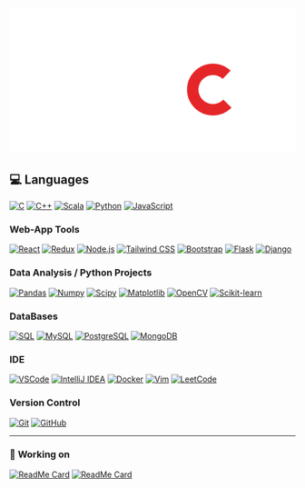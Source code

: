 [![Universidad](https://github.com/SebaSalasLvd/SebaSalasLvd/blob/main/assets/dcc.svg?raw=true)](https://www.dcc.uchile.cl/)

## 💻 **Languages**

[![C](https://img.shields.io/badge/-C-A8B9CC?style=flat&logo=c&logoColor=white&link=https://github.com/SebaSalasLvd)](https://github.com/SebaSalasLvd)
[![C++](https://img.shields.io/badge/-C++-00599C?style=flat&logo=cplusplus&logoColor=white&link=https://github.com/SebaSalasLvd)](https://github.com/SebaSalasLvd)
[![Scala](https://img.shields.io/badge/-Scala-DC322F?style=flat&logo=scala&logoColor=white&link=https://github.com/SebaSalasLvd)](https://github.com/SebaSalasLvd)
[![Python](https://img.shields.io/badge/-Python-black?style=flat&logo=python&link=https://github.com/SebaSalasLvd/Python-AWS-TradingAI)](https://github.com/SebaSalasLvd/Python-AWS-TradingAI)
[![JavaScript](https://img.shields.io/badge/-JavaScript-black?style=flat&logo=javascript&link=https://github.com/SebaSalasLvd)](https://github.com/SebaSalasLvd)  

### **Web-App Tools**
[![React](https://img.shields.io/badge/-React-61DAFB?style=flat&logo=react&logoColor=white&link=https://github.com/SebaSalasLvd)](https://github.com/SebaSalasLvd)
[![Redux](https://img.shields.io/badge/-Redux-764ABC?style=flat&logo=Redux&logoColor=white&link=https://github.com/SebaSalasLvd)](https://github.com/SebaSalasLvd)
[![Node.js](https://img.shields.io/badge/-Node.js-339933?style=flat&logo=node.js&logoColor=white&link=https://github.com/SebaSalasLvd)](https://github.com/SebaSalasLvd)
[![Tailwind CSS](https://img.shields.io/badge/-Tailwind%20CSS-38B2AC?style=flat&logo=tailwindcss&logoColor=white&link=https://github.com/SebaSalasLvd)](https://github.com/SebaSalasLvd)
[![Bootstrap](https://img.shields.io/badge/-Bootstrap-purple?style=flat&logo=bootstrap&link=https://github.com/SebaSalasLvd)](https://github.com/SebaSalasLvd)
[![Flask](https://img.shields.io/badge/-Flask-000000?style=flat&logo=Flask&logoColor=white&link=https://github.com/SebaSalasLvd)](https://github.com/SebaSalasLvd)
[![Django](https://img.shields.io/badge/-Django-green?style=flat&logo=Django&logoColor=white&link=https://github.com/SebaSalasLvd)](https://github.com/SebaSalasLvd)

### **Data Analysis / Python Projects**
[![Pandas](https://img.shields.io/badge/-Pandas-150458?style=flat&logo=Pandas&link=https://github.com/SebaSalasLvd)](https://github.com/SebaSalasLvd)
[![Numpy](https://img.shields.io/badge/-Numpy-lightgray?style=flat&logo=Numpy&logoColor=white&link=https://github.com/SebaSalasLvd)](https://github.com/SebaSalasLvd)
[![Scipy](https://img.shields.io/badge/-Scipy-blue?style=flat&logo=Scipy&logoColor=white&link=https://github.com/SebaSalasLvd)](https://github.com/SebaSalasLvd)
[![Matplotlib](https://img.shields.io/badge/-Matplotlib-black?style=flat&logo=Matplotlib&logoColor=white&link=https://github.com/SebaSalasLvd)](https://github.com/SebaSalasLvd)
[![OpenCV](https://img.shields.io/badge/-OpenCV-5C3EE8?style=flat&logo=OpenCV&logoColor=white&link=https://github.com/SebaSalasLvd)](https://github.com/SebaSalasLvd)
[![Scikit-learn](https://img.shields.io/badge/-Scikit_learn-f79c42?style=flat&logo=Scikit-learn&logoColor=white&link=https://github.com/SebaSalasLvd)](https://github.com/SebaSalasLvd)

### **DataBases**
[![SQL](https://img.shields.io/badge/-SQL-orange?style=flat&logo=sql&link=https://github.com/SebaSalasLvd)](https://github.com/SebaSalasLvd)
[![MySQL](https://img.shields.io/badge/-MySQL-lightgray?style=flat&logo=mysql&link=https://github.com/SebaSalasLvd)](https://github.com/SebaSalasLvd)
[![PostgreSQL](https://img.shields.io/badge/-PostgreSQL-blue?style=flat&logo=postgresql&link=https://github.com/SebaSalasLvd)](https://github.com/SebaSalasLvd)
[![MongoDB](https://img.shields.io/badge/-MongoDB-47A248?style=flat&logo=mongodb&logoColor=white)](https://www.mongodb.com/)

### **IDE**
[![VSCode](https://img.shields.io/badge/-VSCode-007ACC?style=flat&logo=visualstudiocode&logoColor=white)](https://code.visualstudio.com/)
[![IntelliJ IDEA](https://img.shields.io/badge/-IntelliJ%20IDEA-000000?style=flat&logo=IntelliJ-IDEA&logoColor=white&link=https://github.com/SebaSalasLvd)](https://github.com/SebaSalasLvd)
[![Docker](https://img.shields.io/badge/-Docker-2496ED?style=flat&logo=Docker&logoColor=white&link=https://github.com/SebaSalasLvd)](https://github.com/SebaSalasLvd)
[![Vim](https://img.shields.io/badge/-Vim-019733?style=flat&logo=Vim&logoColor=white&link=https://github.com/SebaSalasLvd)](https://github.com/SebaSalasLvd)
[![LeetCode](https://img.shields.io/badge/-LeetCode-02569B?style=flat&logo=leetCode&logoColor=white&link=https://github.com/SebaSalasLvd)](https://github.com/SebaSalasLvd)

### **Version Control**
[![Git](https://img.shields.io/badge/-Git-black?style=flat&logo=git&link=https://github.com/SebaSalasLvd)](https://github.com/SebaSalasLvd)
[![GitHub](https://img.shields.io/badge/-GitHub-181717?style=flat&logo=github&link=https://github.com/SebaSalasLvd)](https://github.com/SebaSalasLvd)

---

### 🚀 **Working on**
[![ReadMe Card](https://github-readme-stats.vercel.app/api/pin/?username=SebaSalasLvd&repo=vitral&theme=radical)](https://github.com/SebaSalasLvd/vitral)
[![ReadMe Card](https://github-readme-stats.vercel.app/api/pin/?username=SebaSalasLvd&repo=proyecto-mineria&theme=highcontrast)](https://github.com/SebaSalasLvd/proyecto-mineria)

